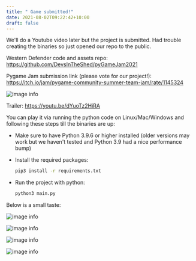 ```yaml
---
title: " Game submitted!"
date: 2021-08-02T09:22:42+10:00
draft: false
---
```


We'll do a Youtube video later but the project is submitted. Had trouble creating the binaries so just opened our repo to the public.

Western Defender code and assets repo: https://github.com/DevsInTheShed/pyGameJam2021

Pygame Jam submission link (please vote for our project!): https://itch.io/jam/pygame-community-summer-team-jam/rate/1145324

![image info](https://pygamesummerjam.devsintheshed.com/images/pygamejamsubmission.png) 

Trailer: https://youtu.be/dYuoTz2HiRA

You can play it via running the python code on Linux/Mac/Windows and following these steps till the binaries are up:

* Make sure to have Python 3.9.6 or higher installed (older versions may work but we haven't tested and Python 3.9 had a nice performance bump)

* Install the required packages:
    ```bash 
    pip3 install -r requirements.txt
    ``` 
* Run the project with python:
    ```python
    python3 main.py
    ```

Below is a small taste:

![image info](https://pygamesummerjam.devsintheshed.com/images/wdefender.png)

![image info](https://pygamesummerjam.devsintheshed.com/images/cutscene_01.png)

![image info](https://pygamesummerjam.devsintheshed.com/images/cutscene_02.png) 

![image info](https://pygamesummerjam.devsintheshed.com/images/cutscene_03.png) 